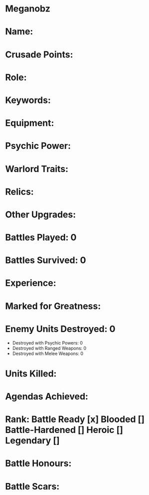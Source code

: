 # Meganobz

# Name: 
# Crusade Points:
# Role:
# Keywords:
# Equipment:
# Psychic Power:
# Warlord Traits:
# Relics:
# Other Upgrades:

# Battles Played: 0
# Battles Survived: 0
# Experience:
# Marked for Greatness:
# Enemy Units Destroyed: 0  
  * Destroyed with Psychic Powers: 0 
  * Destroyed with Ranged Weapons: 0 
  * Destroyed with Melee Weapons: 0
# Units Killed: 
# Agendas Achieved:

# Rank: Battle Ready [x] Blooded [] Battle-Hardened [] Heroic [] Legendary []

# Battle Honours: 
# Battle Scars:



